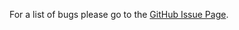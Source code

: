 For a list of bugs please go to the [GitHub Issue Page](https://github.com/fabiocicerchia/salmonjs/issues?labels=Bug&page=1&state=open).
